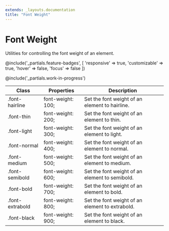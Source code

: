 ```yaml
---
extends: _layouts.documentation
title: "Font Weight"
---
```


# Font Weight

<div class="text-xl text-slate-light mb-4">
    Utilities for controlling the font weight of an element.
</div>

@include('_partials.feature-badges', [
    'responsive' => true,
    'customizable' => true,
    'hover' => false,
    'focus' => false
])

@include('_partials.work-in-progress')

<div class="border-t border-grey-lighter">
    <table class="w-full text-left" style="border-collapse: collapse;">
        <thead>
          <tr>
              <th class="text-sm font-semibold text-grey-darker p-2 bg-grey-lightest">Class</th>
              <th class="text-sm font-semibold text-grey-darker p-2 bg-grey-lightest">Properties</th>
              <th class="text-sm font-semibold text-grey-darker p-2 bg-grey-lightest">Description</th>
          </tr>
        </thead>
        <tbody class="align-baseline">
            <tr>
                <td class="p-2 border-t border-smoke font-mono text-xs text-purple-dark whitespace-no-wrap">.font-hairline</td>
                <td class="p-2 border-t border-smoke font-mono text-xs text-blue-dark">font-weight: 100;</td>
                <td class="p-2 border-t border-smoke text-sm text-grey-darker">Set the font weight of an element to hairline.</td>
            </tr>
            <tr>
                <td class="p-2 border-t border-smoke font-mono text-xs text-purple-dark whitespace-no-wrap">.font-thin</td>
                <td class="p-2 border-t border-smoke font-mono text-xs text-blue-dark">font-weight: 200;</td>
                <td class="p-2 border-t border-smoke text-sm text-grey-darker">Set the font weight of an element to thin.</td>
            </tr>
            <tr>
                <td class="p-2 border-t border-smoke font-mono text-xs text-purple-dark whitespace-no-wrap">.font-light</td>
                <td class="p-2 border-t border-smoke font-mono text-xs text-blue-dark">font-weight: 300;</td>
                <td class="p-2 border-t border-smoke text-sm text-grey-darker">Set the font weight of an element to light.</td>
            </tr>
            <tr>
                <td class="p-2 border-t border-smoke font-mono text-xs text-purple-dark whitespace-no-wrap">.font-normal</td>
                <td class="p-2 border-t border-smoke font-mono text-xs text-blue-dark">font-weight: 400;</td>
                <td class="p-2 border-t border-smoke text-sm text-grey-darker">Set the font weight of an element to normal.</td>
            </tr>
            <tr>
                <td class="p-2 border-t border-smoke font-mono text-xs text-purple-dark whitespace-no-wrap">.font-medium</td>
                <td class="p-2 border-t border-smoke font-mono text-xs text-blue-dark">font-weight: 500;</td>
                <td class="p-2 border-t border-smoke text-sm text-grey-darker">Set the font weight of an element to medium.</td>
            </tr>
            <tr>
                <td class="p-2 border-t border-smoke font-mono text-xs text-purple-dark whitespace-no-wrap">.font-semibold</td>
                <td class="p-2 border-t border-smoke font-mono text-xs text-blue-dark">font-weight: 600;</td>
                <td class="p-2 border-t border-smoke text-sm text-grey-darker">Set the font weight of an element to semibold.</td>
            </tr>
            <tr>
                <td class="p-2 border-t border-smoke font-mono text-xs text-purple-dark whitespace-no-wrap">.font-bold</td>
                <td class="p-2 border-t border-smoke font-mono text-xs text-blue-dark">font-weight: 700;</td>
                <td class="p-2 border-t border-smoke text-sm text-grey-darker">Set the font weight of an element to bold.</td>
            </tr>
            <tr>
                <td class="p-2 border-t border-smoke font-mono text-xs text-purple-dark whitespace-no-wrap">.font-extrabold</td>
                <td class="p-2 border-t border-smoke font-mono text-xs text-blue-dark">font-weight: 800;</td>
                <td class="p-2 border-t border-smoke text-sm text-grey-darker">Set the font weight of an element to extrabold.</td>
            </tr>
            <tr>
                <td class="p-2 border-t border-smoke font-mono text-xs text-purple-dark whitespace-no-wrap">.font-black</td>
                <td class="p-2 border-t border-smoke font-mono text-xs text-blue-dark">font-weight: 900;</td>
                <td class="p-2 border-t border-smoke text-sm text-grey-darker">Set the font weight of an element to black.</td>
            </tr>
        </tbody>
    </table>
</div>
